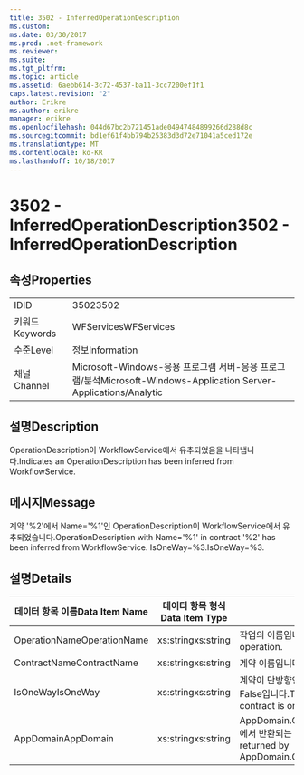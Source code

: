 ```yaml
---
title: 3502 - InferredOperationDescription
ms.custom: 
ms.date: 03/30/2017
ms.prod: .net-framework
ms.reviewer: 
ms.suite: 
ms.tgt_pltfrm: 
ms.topic: article
ms.assetid: 6aebb614-3c72-4537-ba11-3cc7200ef1f1
caps.latest.revision: "2"
author: Erikre
ms.author: erikre
manager: erikre
ms.openlocfilehash: 044d67bc2b721451ade04947484899266d288d8c
ms.sourcegitcommit: bd1ef61f4bb794b25383d3d72e71041a5ced172e
ms.translationtype: MT
ms.contentlocale: ko-KR
ms.lasthandoff: 10/18/2017
---
```

# <a name="3502---inferredoperationdescription"></a><span data-ttu-id="8de2d-102">3502 - InferredOperationDescription</span><span class="sxs-lookup"><span data-stu-id="8de2d-102">3502 - InferredOperationDescription</span></span>
## <a name="properties"></a><span data-ttu-id="8de2d-103">속성</span><span class="sxs-lookup"><span data-stu-id="8de2d-103">Properties</span></span>  
  
|||  
|-|-|  
|<span data-ttu-id="8de2d-104">ID</span><span class="sxs-lookup"><span data-stu-id="8de2d-104">ID</span></span>|<span data-ttu-id="8de2d-105">3502</span><span class="sxs-lookup"><span data-stu-id="8de2d-105">3502</span></span>|  
|<span data-ttu-id="8de2d-106">키워드</span><span class="sxs-lookup"><span data-stu-id="8de2d-106">Keywords</span></span>|<span data-ttu-id="8de2d-107">WFServices</span><span class="sxs-lookup"><span data-stu-id="8de2d-107">WFServices</span></span>|  
|<span data-ttu-id="8de2d-108">수준</span><span class="sxs-lookup"><span data-stu-id="8de2d-108">Level</span></span>|<span data-ttu-id="8de2d-109">정보</span><span class="sxs-lookup"><span data-stu-id="8de2d-109">Information</span></span>|  
|<span data-ttu-id="8de2d-110">채널</span><span class="sxs-lookup"><span data-stu-id="8de2d-110">Channel</span></span>|<span data-ttu-id="8de2d-111">Microsoft-Windows-응용 프로그램 서버-응용 프로그램/분석</span><span class="sxs-lookup"><span data-stu-id="8de2d-111">Microsoft-Windows-Application Server-Applications/Analytic</span></span>|  
  
## <a name="description"></a><span data-ttu-id="8de2d-112">설명</span><span class="sxs-lookup"><span data-stu-id="8de2d-112">Description</span></span>  
 <span data-ttu-id="8de2d-113">OperationDescription이 WorkflowService에서 유추되었음을 나타냅니다.</span><span class="sxs-lookup"><span data-stu-id="8de2d-113">Indicates an OperationDescription has been inferred from WorkflowService.</span></span>  
  
## <a name="message"></a><span data-ttu-id="8de2d-114">메시지</span><span class="sxs-lookup"><span data-stu-id="8de2d-114">Message</span></span>  
 <span data-ttu-id="8de2d-115">계약 '%2'에서 Name='%1'인 OperationDescription이 WorkflowService에서 유추되었습니다.</span><span class="sxs-lookup"><span data-stu-id="8de2d-115">OperationDescription with Name='%1' in contract '%2' has been inferred from WorkflowService.</span></span> <span data-ttu-id="8de2d-116">IsOneWay=%3.</span><span class="sxs-lookup"><span data-stu-id="8de2d-116">IsOneWay=%3.</span></span>  
  
## <a name="details"></a><span data-ttu-id="8de2d-117">설명</span><span class="sxs-lookup"><span data-stu-id="8de2d-117">Details</span></span>  
  
|<span data-ttu-id="8de2d-118">데이터 항목 이름</span><span class="sxs-lookup"><span data-stu-id="8de2d-118">Data Item Name</span></span>|<span data-ttu-id="8de2d-119">데이터 항목 형식</span><span class="sxs-lookup"><span data-stu-id="8de2d-119">Data Item Type</span></span>|<span data-ttu-id="8de2d-120">설명</span><span class="sxs-lookup"><span data-stu-id="8de2d-120">Description</span></span>|  
|--------------------|--------------------|-----------------|  
|<span data-ttu-id="8de2d-121">OperationName</span><span class="sxs-lookup"><span data-stu-id="8de2d-121">OperationName</span></span>|<span data-ttu-id="8de2d-122">xs:string</span><span class="sxs-lookup"><span data-stu-id="8de2d-122">xs:string</span></span>|<span data-ttu-id="8de2d-123">작업의 이름입니다.</span><span class="sxs-lookup"><span data-stu-id="8de2d-123">The name of the operation.</span></span>|  
|<span data-ttu-id="8de2d-124">ContractName</span><span class="sxs-lookup"><span data-stu-id="8de2d-124">ContractName</span></span>|<span data-ttu-id="8de2d-125">xs:string</span><span class="sxs-lookup"><span data-stu-id="8de2d-125">xs:string</span></span>|<span data-ttu-id="8de2d-126">계약 이름입니다.</span><span class="sxs-lookup"><span data-stu-id="8de2d-126">The name of the contract.</span></span>|  
|<span data-ttu-id="8de2d-127">IsOneWay</span><span class="sxs-lookup"><span data-stu-id="8de2d-127">IsOneWay</span></span>|<span data-ttu-id="8de2d-128">xs:string</span><span class="sxs-lookup"><span data-stu-id="8de2d-128">xs:string</span></span>|<span data-ttu-id="8de2d-129">계약이 단방향인지 여부를 나타내는 True 또는 False입니다.</span><span class="sxs-lookup"><span data-stu-id="8de2d-129">True or False indicating if the contract is one-way.</span></span>|  
|<span data-ttu-id="8de2d-130">AppDomain</span><span class="sxs-lookup"><span data-stu-id="8de2d-130">AppDomain</span></span>|<span data-ttu-id="8de2d-131">xs:string</span><span class="sxs-lookup"><span data-stu-id="8de2d-131">xs:string</span></span>|<span data-ttu-id="8de2d-132">AppDomain.CurrentDomain.FriendlyName에서 반환되는 문자열입니다.</span><span class="sxs-lookup"><span data-stu-id="8de2d-132">The string returned by AppDomain.CurrentDomain.FriendlyName.</span></span>|
